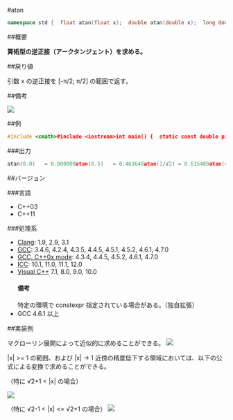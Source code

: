 #atan
```cpp
namespace std {  float atan(float x);  double atan(double x);  long double atan(long double x);  template<class Integral>  double atan(Integral x);   // C++11}
```

##概要

<b>算術型の逆正接（アークタンジェント）を求める。</b>


##戻り値

引数 x の逆正接を [-π/2; π/2] の範囲で返す。


##備考

![](https://raw.github.com/cpprefjp/image/master/reference/cmath/atan/atan.png)



##例

```cpp
#include <cmath>#include <iostream>int main() {  static const double pi = 3.14159265358979265358979;  std::cout << std::fixed;  std::cout << "atan(0.0)   = " << std::atan(0.0) << std::endl;  std::cout << "atan(0.5)   = " << std::atan(0.5) << std::endl;  std::cout << "atan(1/√2) = " << std::atan(1/std::sqrt(2)) << std::endl;  std::cout << "atan(√3/2) = " << std::atan(std::sqrt(3)/2) << std::endl;  std::cout << "atan(1.0)   = " << std::atan(1.0) << std::endl;  std::cout << "atan(∞)    = " << std::atan(INFINITY) << std::endl;}
```

###出力

```cpp
atan(0.0)   = 0.000000atan(0.5)   = 0.463648atan(1/√2) = 0.615480atan(√3/2) = 0.713724atan(1.0)   = 0.785398atan(∞)    = 1.570796
```

##バージョン


###言語


- C++03
- C++11



###処理系

- [Clang](/implementation#clang.md): 1.9, 2.9, 3.1
- [GCC](/implementation#gcc.md): 3.4.6, 4.2.4, 4.3.5, 4.4.5, 4.5.1, 4.5.2, 4.6.1, 4.7.0
- [GCC, C++0x mode](/implementation#gcc.md): 4.3.4, 4.4.5, 4.5.2, 4.6.1, 4.7.0
- [ICC](/implementation#icc.md): 10.1, 11.0, 11.1, 12.0
- [Visual C++](/implementation#visual_cpp.md) 7.1, 8.0, 9.0, 10.0<h4>備考</h4>
特定の環境で constexpr 指定されている場合がある。（独自拡張）
- GCC 4.6.1 以上



##実装例

マクローリン展開によって近似的に求めることができる。
![](https://raw.github.com/cpprefjp/image/master/reference/cmath/atan/atan_mac.png)

|x| >= 1 の範囲、および |x| → 1 近傍の精度低下する領域においては、以下の公式による変換で求めることができる。

（特に √2+1 < |x| の場合）

![](https://raw.github.com/cpprefjp/image/master/reference/cmath/atan/atan_formula_1.png)

（特に √2-1 < |x| <= √2+1 の場合）
![](https://raw.github.com/cpprefjp/image/master/reference/cmath/atan/atan_formula_2.png)

